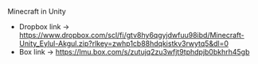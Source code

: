 Minecraft in Unity
* Dropbox link -> https://www.dropbox.com/scl/fi/gtv8hy6qgyjdwfuu98ibd/Minecraft-Unity_Eylul-Akgul.zip?rlkey=zwhp1cb88hdqkistkv3rwytq5&dl=0
* Box link -> https://lmu.box.com/s/zutujq2zu3wfjt9tphdpjb0bkhrh45gb
